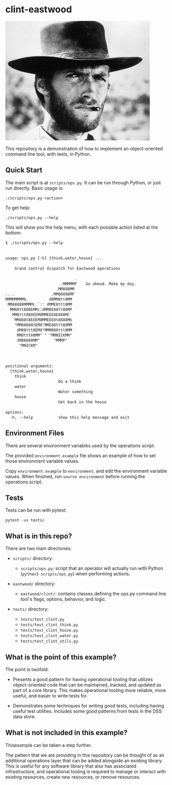 # clint-eastwood

![Clint Eastwood](img/clint.jpg)

This repository is a demonstration of how to implement an
object-oriented command line tool, with tests, in Python.


## Quick Start

The main script is at `scripts/ops.py`. It can be run through Python,
or just run directly. Basic usage is:

```
./scripts/ops.py <action>
```

To get help:

```
./scripts/ops.py --help 
```

This will show you the help menu, with each possible action listed at the bottom.

```
$ ./scripts/ops.py --help


usage: ops.py [-h] {think,water,house} ...

    Grand central dispatch for Eastwood operations
   
                              .
                        .MMMMMP    Go ahead. Make my day.
                      .MM888MM
....                .MM88888MP
MMMMMMMMb.         d8MM8tt8MM
 MM88888MMMMc `:' dMME8ttt8MM
  MM88tt888EMMc:dMM8E88tt88MP
   MM8ttt888EEM8MMEEE8E888MC
   `MM888t8EEEM8MMEEE8t8888Mb
    "MM88888tEM8"MME88ttt88MM
     dM88ttt8EM8"MMM888ttt8MM
     MM8ttt88MM" " "MMNICKMM"
     3M88888MM"      "MMMP"
      "MNICKM"
   
    

positional arguments:
  {think,water,house}
    think              
                       Do a think
    water              
                       Water something
    house              
                       Get back in the house

options:
  -h, --help           show this help message and exit
```


## Environment Files

There are several environment variables used by the operations script.

The provided `environment.example` file shows an example of how to set
those environment variable values.

Copy `environment.example` to `environment`, and edit the environment
variable values. When finished, run `source environment` before running
the operations script.


## Tests

Tests can be run with pytest:

```
pytest -vs tests/
```


## What is in this repo?

There are two main directories:

* `scripts/` directory:
    * `scripts/ops.py`: script that an
      operator will actually run with Python (`python3 scripts/ops.py`)
      when performing actions.

* `eastwood/` directory:
    * `eastwood/clint/`: contains classes defining the ops.py command line 
      tool's flags, options, behavior, and logic.

* `tests/` directory:
    * `tests/test_clint.py`
    * `tests/test_clint_think.py`
    * `tests/test_clint_house.py`
    * `tests/test_clint_water.py`
    * `tests/test_clint_utils.py`


## What is the point of this example?

The point is twofold:

* Presents a good pattern for having operational tooling that utilizes
  object-oriented code that can be maintained, tracked, and updated
  as part of a core library. This makes operational tooling more reliable,
  more useful, and easier to write tests for.

* Demonstrates some techniques for writing good tests, including
  having useful test utilities. Includes some good patterns from
  tests in the DSS data store.


## What is not included in this example?

Thisexample can be taken a step further.

The pattern that we are providing in this repository can be thought of as
an additional operations layer that can be added alongside an existing
library. This is useful for any software library that also has associated
infrastructure, and operational tooling is required to manage or interact
with existing resources, create new resources, or remove resources.


